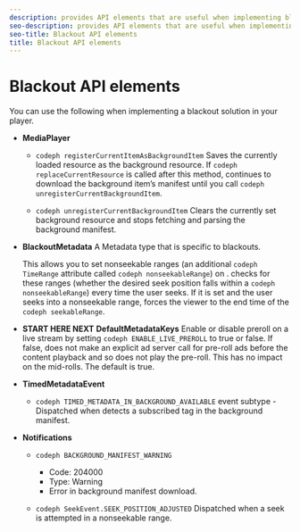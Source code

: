 ```yaml
---
description: provides API elements that are useful when implementing blackouts, including methods, metadata, and notifications.
seo-description: provides API elements that are useful when implementing blackouts, including methods, metadata, and notifications.
seo-title: Blackout API elements
title: Blackout API elements
---
```


# Blackout API elements

You can use the following when implementing a blackout solution in your player.
* **MediaPlayer**
    * `codeph registerCurrentItemAsBackgroundItem`
      Saves the currently loaded resource as the background resource. If `codeph replaceCurrentResource` is called after this method,  continues to download the background item’s manifest until you call `codeph unregisterCurrentBackgroundItem`.
      
      
    * `codeph unregisterCurrentBackgroundItem`
      Clears the currently set background resource and stops fetching and parsing the background manifest.
      
      
  
* **BlackoutMetadata**
  A Metadata type that is specific to blackouts.
  
  This allows you to set nonseekable ranges (an additional `codeph TimeRange` attribute called `codeph nonseekableRange`) on .  checks for these ranges (whether the desired seek position falls within a `codeph nonseekableRange`) every time the user seeks. If it is set and the user seeks into a nonseekable range,  forces the viewer to the end time of the `codeph seekableRange`.
  
  
* **START HERE NEXT** **DefaultMetadataKeys**
  Enable or disable preroll on a live stream by setting `codeph ENABLE_LIVE_PREROLL` to true or false. If false,  does not make an explicit ad server call for pre-roll ads before the content playback and so does not play the pre-roll. This has no impact on the mid-rolls. The default is true.
  
  
* **TimedMetadataEvent**
    * `codeph TIMED_METADATA_IN_BACKGROUND_AVAILABLE` event subtype - Dispatched when  detects a subscribed tag in the background manifest.
  
* **Notifications**
    * `codeph BACKGROUND_MANIFEST_WARNING`
        * Code: 204000
        * Type: Warning
        * Error in background manifest download.
      
    * `codeph SeekEvent.SEEK_POSITION_ADJUSTED`
      Dispatched when a seek is attempted in a nonseekable range.
      
      
  

